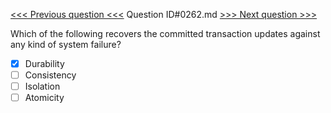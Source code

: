 [<<< Previous question <<<](0261.md)  Question ID#0262.md  [>>> Next question >>>](0263.md) 

Which of the following recovers the committed transaction updates against any kind of system failure?


- [x] Durability
- [ ] Consistency
- [ ] Isolation
- [ ] Atomicity
